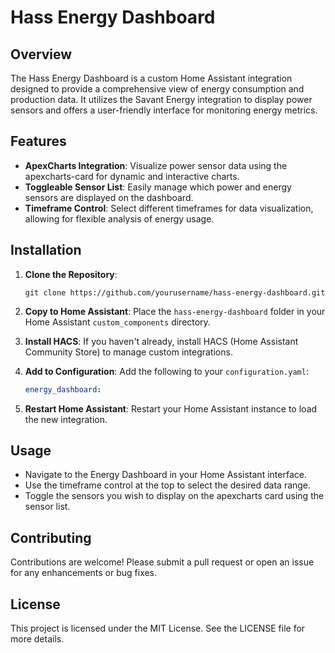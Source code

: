 # Hass Energy Dashboard

## Overview
The Hass Energy Dashboard is a custom Home Assistant integration designed to provide a comprehensive view of energy consumption and production data. It utilizes the Savant Energy integration to display power sensors and offers a user-friendly interface for monitoring energy metrics.

## Features
- **ApexCharts Integration**: Visualize power sensor data using the apexcharts-card for dynamic and interactive charts.
- **Toggleable Sensor List**: Easily manage which power and energy sensors are displayed on the dashboard.
- **Timeframe Control**: Select different timeframes for data visualization, allowing for flexible analysis of energy usage.

## Installation
1. **Clone the Repository**: 
   ```
   git clone https://github.com/yourusername/hass-energy-dashboard.git
   ```
2. **Copy to Home Assistant**: 
   Place the `hass-energy-dashboard` folder in your Home Assistant `custom_components` directory.

3. **Install HACS**: 
   If you haven't already, install HACS (Home Assistant Community Store) to manage custom integrations.

4. **Add to Configuration**: 
   Add the following to your `configuration.yaml`:
   ```yaml
   energy_dashboard:
   ```

5. **Restart Home Assistant**: 
   Restart your Home Assistant instance to load the new integration.

## Usage
- Navigate to the Energy Dashboard in your Home Assistant interface.
- Use the timeframe control at the top to select the desired data range.
- Toggle the sensors you wish to display on the apexcharts card using the sensor list.

## Contributing
Contributions are welcome! Please submit a pull request or open an issue for any enhancements or bug fixes.

## License
This project is licensed under the MIT License. See the LICENSE file for more details.